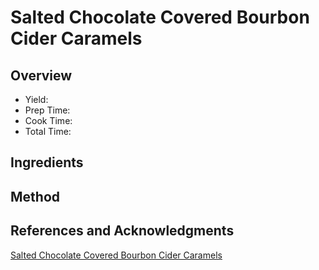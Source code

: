 # Salted Chocolate Covered Bourbon Cider Caramels

## Overview

- Yield:
- Prep Time:
- Cook Time:
- Total Time:

## Ingredients


## Method



## References and Acknowledgments

[Salted Chocolate Covered Bourbon Cider Caramels](https://www.halfbakedharvest.com/salted-chocolate-covered-bourbon-cider-caramels/)
